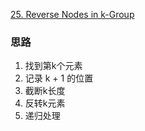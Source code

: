 [25. Reverse Nodes in k-Group](https://leetcode.com/problems/reverse-nodes-in-k-group/)


### 思路
1. 找到第k个元素
2. 记录 k + 1 的位置
3. 截断k长度
4. 反转k元素
5. 递归处理
